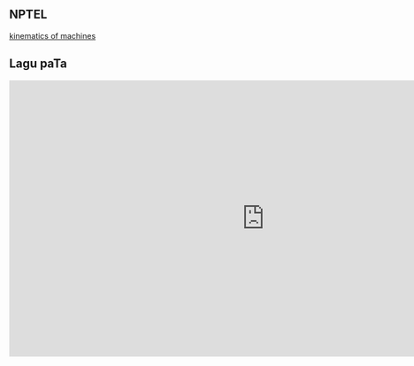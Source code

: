 ## NPTEL

[kinematics of machines](https://www.youtube.com/watch?v=MJeRFzs4oRU&list=PLBEA57F7E7560C8E8)

## Lagu paTa

<iframe width="922" height="500" src="https://www.youtube.com/embed/6kLcuJ56L2I" title="YouTube video player" frameborder="0" allow="accelerometer; autoplay; clipboard-write; encrypted-media; gyroscope; picture-in-picture" allowfullscreen></iframe>
